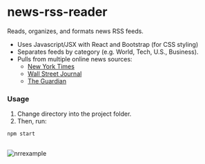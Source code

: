 # news-rss-reader
Reads, organizes, and formats news RSS feeds.
* Uses Javascript/JSX with React and Bootstrap (for CSS styling)
* Separates feeds by category (e.g. World, Tech, U.S., Business).
* Pulls from multiple online news sources:
  * [New York Times](https://archive.nytimes.com/www.nytimes.com/services/xml/rss/index.html)
  * [Wall Street Journal](https://www.wsj.com/news/rss-news-and-feeds)
  * [The Guardian](https://www.theguardian.com/help/feeds)

### Usage
1. Change directory into the project folder.
2. Then, run:
```
npm start
```

##
![nrrexample](https://user-images.githubusercontent.com/42192146/140623866-26317e9d-978e-4c82-9ba8-53d77e2e12bf.png)
